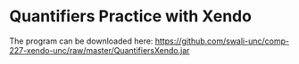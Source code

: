 # Quantifiers Practice with Xendo
The program can be downloaded here: https://github.com/swali-unc/comp-227-xendo-unc/raw/master/QuantifiersXendo.jar

